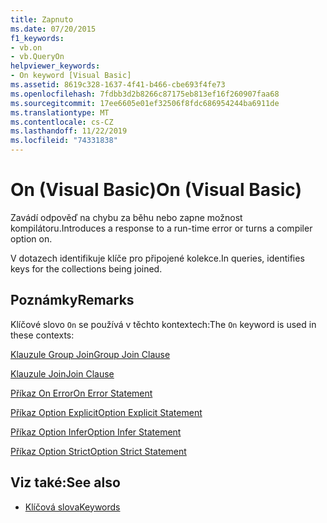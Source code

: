 ```yaml
---
title: Zapnuto
ms.date: 07/20/2015
f1_keywords:
- vb.on
- vb.QueryOn
helpviewer_keywords:
- On keyword [Visual Basic]
ms.assetid: 8619c328-1637-4f41-b466-cbe693f4fe73
ms.openlocfilehash: 7fdbb3d2b8266c87175eb813ef16f260907faa68
ms.sourcegitcommit: 17ee6605e01ef32506f8fdc686954244ba6911de
ms.translationtype: MT
ms.contentlocale: cs-CZ
ms.lasthandoff: 11/22/2019
ms.locfileid: "74331838"
---
```

# <a name="on-visual-basic"></a><span data-ttu-id="7ac52-102">On (Visual Basic)</span><span class="sxs-lookup"><span data-stu-id="7ac52-102">On (Visual Basic)</span></span>
<span data-ttu-id="7ac52-103">Zavádí odpověď na chybu za běhu nebo zapne možnost kompilátoru.</span><span class="sxs-lookup"><span data-stu-id="7ac52-103">Introduces a response to a run-time error or turns a compiler option on.</span></span>  
  
 <span data-ttu-id="7ac52-104">V dotazech identifikuje klíče pro připojené kolekce.</span><span class="sxs-lookup"><span data-stu-id="7ac52-104">In queries, identifies keys for the collections being joined.</span></span>  
  
## <a name="remarks"></a><span data-ttu-id="7ac52-105">Poznámky</span><span class="sxs-lookup"><span data-stu-id="7ac52-105">Remarks</span></span>  
 <span data-ttu-id="7ac52-106">Klíčové slovo `On` se používá v těchto kontextech:</span><span class="sxs-lookup"><span data-stu-id="7ac52-106">The `On` keyword is used in these contexts:</span></span>  
  
 [<span data-ttu-id="7ac52-107">Klauzule Group Join</span><span class="sxs-lookup"><span data-stu-id="7ac52-107">Group Join Clause</span></span>](../../visual-basic/language-reference/queries/group-join-clause.md)  
  
 [<span data-ttu-id="7ac52-108">Klauzule Join</span><span class="sxs-lookup"><span data-stu-id="7ac52-108">Join Clause</span></span>](../../visual-basic/language-reference/queries/join-clause.md)  
  
 [<span data-ttu-id="7ac52-109">Příkaz On Error</span><span class="sxs-lookup"><span data-stu-id="7ac52-109">On Error Statement</span></span>](../../visual-basic/language-reference/statements/on-error-statement.md)  
  
 [<span data-ttu-id="7ac52-110">Příkaz Option Explicit</span><span class="sxs-lookup"><span data-stu-id="7ac52-110">Option Explicit Statement</span></span>](../../visual-basic/language-reference/statements/option-explicit-statement.md)  
  
 [<span data-ttu-id="7ac52-111">Příkaz Option Infer</span><span class="sxs-lookup"><span data-stu-id="7ac52-111">Option Infer Statement</span></span>](../../visual-basic/language-reference/statements/option-infer-statement.md)  
  
 [<span data-ttu-id="7ac52-112">Příkaz Option Strict</span><span class="sxs-lookup"><span data-stu-id="7ac52-112">Option Strict Statement</span></span>](../../visual-basic/language-reference/statements/option-strict-statement.md)  
  
## <a name="see-also"></a><span data-ttu-id="7ac52-113">Viz také:</span><span class="sxs-lookup"><span data-stu-id="7ac52-113">See also</span></span>

- [<span data-ttu-id="7ac52-114">Klíčová slova</span><span class="sxs-lookup"><span data-stu-id="7ac52-114">Keywords</span></span>](../../visual-basic/language-reference/keywords/index.md)
